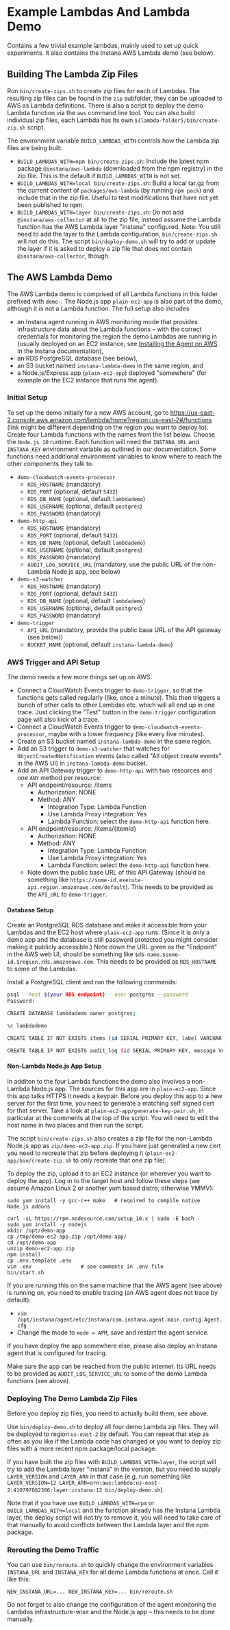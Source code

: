 Example Lambdas And Lambda Demo
===============================

Contains a few trivial example lambdas, mainly used to set up quick experiments. It also contains the Instana AWS Lambda demo (see below).


Building The Lambda Zip Files
-----------------------------

Run `bin/create-zips.sh` to create zip files for each of Lambdas. The resulting zip files can be found in the `zip` subfolder, they can be uploaded to AWS as Lambda definitions. There is also a script to deploy the demo Lambda function via the `aws` command line tool. You can also build individual zip files, each Lambda has its own `${lambda-folder}/bin/create-zip.sh` script.

The environment variable `BUILD_LAMBDAS_WITH` controls how the Lambda zip files are being built:

- `BUILD_LAMBDAS_WITH=npm bin/create-zips.sh`: Include the latest npm package `@instana/aws-lambda` (downloaded from the npm registry) in the zip file. This is the default if `BUILD_LAMBDAS_WITH` is not set.
- `BUILD_LAMBDAS_WITH=local bin/create-zips.sh`: Build a local tar.gz from the current content of `packages/aws-lambda` (by running `npm pack`) and include that in the zip file. Useful to test modifications that have not yet been published to npm.
- `BUILD_LAMBDAS_WITH=layer bin/create-zips.sh`: Do not add `@instana/aws-collector` at all to the zip file, instead assume the Lambda function has the AWS Lambda layer "instana" configured. Note: You still need to add the layer to the Lambda configuration, `bin/create-zips.sh` will not do this. The script `bin/deploy-demo.sh` will try to add or update the layer if it is asked to deploy a zip file that does not contain `@instana/aws-collector`, though.


The AWS Lambda Demo
-------------------

The AWS Lambda demo is comprised of all Lambda functions in this folder prefixed with `demo-`. The Node.js app `plain-ec2-app` is also part of the demo, although it is not a Lambda function. The full setup also includes
* an Instana agent running in AWS monitoring mode that provides infrastructure data about the Lambda functions – with the correct credentials for monitoring the region the demo Lambdas are running in (usually deployed on an EC2 instance, see [Installing the Agent on AWS](https://docs.instana.io/quick_start/agent_setup/aws/) in the Instana documentation),
* an RDS PostgreSQL database (see below),
* an S3 bucket named `instana-lambda-demo` in the same region, and
* a Node.js/Express app (`plain-ec2-app`) deployed "somewhere" (for example on the EC2 instance that runs the agent).


### Initial Setup

To set up the demo initially for a new AWS account, go to https://us-east-2.console.aws.amazon.com/lambda/home?region=us-east-2#/functions (link might be different depending on the region you want to deploy to). Create four Lambda functions with the names from the list below. Choose the `Node.js 10` runtime. Each function will need the `INSTANA_URL` and `INSTANA_KEY` environment variable as outlined in our documentation. Some functions need additional environment variables to know where to reach the other components they talk to.

* `demo-cloudwatch-events-processor`
    * `RDS_HOSTNAME` (mandatory)
    * `RDS_PORT` (optional, default `5432`)
    * `RDS_DB_NAME` (optional, default `lambdademo`)
    * `RDS_USERNAME` (optional, default `postgres`)
    * `RDS_PASSWORD` (mandatory)
* `demo-http-api`
    * `RDS_HOSTNAME` (mandatory)
    * `RDS_PORT` (optional, default `5432`)
    * `RDS_DB_NAME` (optional, default `lambdademo`)
    * `RDS_USERNAME` (optional, default `postgres`)
    * `RDS_PASSWORD` (mandatory)
    * `AUDIT_LOG_SERVICE_URL` (mandatory, use the public URL of the non-Lambda Node.js app, see below)
* `demo-s3-watcher`
    * `RDS_HOSTNAME` (mandatory)
    * `RDS_PORT` (optional, default `5432`)
    * `RDS_DB_NAME` (optional, default `lambdademo`)
    * `RDS_USERNAME` (optional, default `postgres`)
    * `RDS_PASSWORD` (mandatory)
* `demo-trigger`
    * `API_URL` (mandatory, provide the public base URL of the API gateway (see below))
    * `BUCKET_NAME` (optional, default `instana-lambda-demo`)

### AWS Trigger and API Setup

The demo needs a few more things set up on AWS:
- Connect a CloudWatch Events trigger to `demo-trigger`, so that the functions gets called regularly (like, once a minute). This then triggers a bunch of other calls to other Lambdas etc. which will all end up in one trace. Just clicking the "Test" button in the `demo-trigger` configuration page will also kick of a trace.
- Connect a CloudWatch Events trigger to `demo-cloudwatch-events-processor`, maybe with a lower frequency (like every five minutes).
- Create an S3 bucket named `instana-lambda-demo` in the same region.
- Add an S3 trigger to `demo-s3-watcher` that watches for `ObjectCreatedNotification` events (also called "All object create events" in the AWS UI) in `instana-lambda-demo` bucket.
- Add an API Gateway trigger to `demo-http-api` with two resources and one `ANY` method per resource:
    - API endpoint/resource: /items
        - Authorization: NONE
        - Method: ANY
            - Integration Type: Lambda Function
            - Use Lambda Proxy integration: Yes
            - Lambda Function: select the `demo-http-api` function here.
    - API endpoint/resource: /items/{itemId}
        - Authorization: NONE
        - Method: ANY
            - Integration Type: Lambda Function
            - Use Lambda Proxy integration: Yes
            - Lambda Function: select the `demo-http-api` function here.
    - Note down the public base URL of this API Gateway (should be something like `https://some-id.execute-api.region.amazonaws.com/default`). This needs to be provided as the `API_URL` to `demo-trigger`.

#### Database Setup

Create an PostgreSQL RDS database and make it accessible from your Lambdas and the EC2 host where `plain-ec2-app` runs. (Since it is only a demo app and the database is still password protected you might consider making it publicly accessible.) Note down the URL given as the "Endpoint" in the AWS web UI, should be something like `$db-name.$some-id.$region.rds.amazonaws.com`. This needs to be provided as `RDS_HOSTNAME` to some of the Lambdas.

Install a PostgreSQL client and run the following commands:

```bash
psql --host ${your RDS endpoint} --user postgres --password
Password:

CREATE DATABASE lambdademo owner postgres;

\c lambdademo

CREATE TABLE IF NOT EXISTS items (id SERIAL PRIMARY KEY, label VARCHAR NOT NULL CHECK (label <> ''), timestamp TIMESTAMPTZ NOT NULL DEFAULT NOW());

CREATE TABLE IF NOT EXISTS audit_log (id SERIAL PRIMARY KEY, message VARCHAR, timestamp TIMESTAMPTZ NOT NULL DEFAULT NOW());
```

#### Non-Lambda Node.js App Setup

In additon to the four Lambda functions the demo also involves a non-Lambda Node.js app. The sources for this app are in `plain-ec2-app`. Since this app talks HTTPS it needs a keypair. Before you deploy this app to a new server for the first time, you need to generate a matching self signed cert for that server.  Take a look at `plain-ec2-app/generate-key-pair.sh`, in particular at the comments at the top of the script. You will need to edit the host name in two places and then run the script.

The script `bin/create-zips.sh` also creates a zip file for the non-Lambda Node.js app as `zip/demo-ec2-app.zip`. If you have just generated a new cert you need to recreate that zip before deploying it (`plain-ec2-app/bin/create-zip.sh` to only recreate that one zip file).

To deploy the zip, upload it to an EC2 instance (or wherever you want to deploy the app). Log in to the target host and follow these steps (we assume Amazon Linux 2 or another yum based distro, otherwise YMMV):

```
sudo yum install -y gcc-c++ make   # required to compile native Node.js addons

curl -sL https://rpm.nodesource.com/setup_10.x | sudo -E bash -
sudo yum install -y nodejs
mkdir /opt/demo-app
cp /tmp/demo-ec2-app.zip /opt/demo-app/
cd /opt/demo-app
unzip demo-ec2-app.zip
npm install
cp .env.template .env
vim .env                # see comments in .env file
bin/start.sh
```

If you are running this on the same machine that the AWS agent (see above) is running on, you need to enable tracing (an AWS agent does not trace by default):

* `vim /opt/instana/agent/etc/instana/com.instana.agent.main.config.Agent.cfg`
* Change the mode to `mode = APM`, save and restart the agent service.

If you have deploy the app somewhere else, please also deploy an Instana agent that is configured for tracing.

Make sure the app can be reached from the public internet. Its URL needs to be provided as `AUDIT_LOG_SERVICE_URL` to some of the demo Lambda functions (see above).

### Deploying The Demo Lambda Zip Files

Before you deploy zip files, you need to actually build them, see above.

Use `bin/deploy-demo.sh` to deploy all four demo Lambda zip files. They will be deployed to region `us-east-2` by default. You can repeat that step as often as you like if the Lambda code has changed or you want to deploy zip files with a more recent npm package/local package.

If you have built the zip files with `BUILD_LAMBDAS_WITH=layer`, the script will try to add the Lambda layer "instana" in the version, but you need to supply `LAYER_VERSION` and `LAYER_ARN` in that case (e.g. run something like `LAYER_VERSION=12 LAYER_ARN=arn:aws:lambda:us-east-2:410797082306:layer:instana:12 bin/deploy-demo.sh`).

Note that if you have use `BUILD_LAMBDAS_WITH=npm` or `BUILD_LAMBDAS_WITH=local` and the function already has the Instana Lambda layer, the deploy script will not try to remove it, you will need to take care of that manually to avoid conflicts between the Lambda layer and the npm package.

### Rerouting the Demo Traffic

You can use `bin/reroute.sh` to quickly change the environment variables `INSTANA_URL` and `INSTANA_KEY` for all demo Lambda functions at once. Call it like this:

`NEW_INSTANA_URL=... NEW_INSTANA_KEY=... bin/reroute.sh`

Do not forget to also change the configuration of the agent monitoring the Lambdas infrastructure-wise and the Node.js app – this needs to be done manually.

